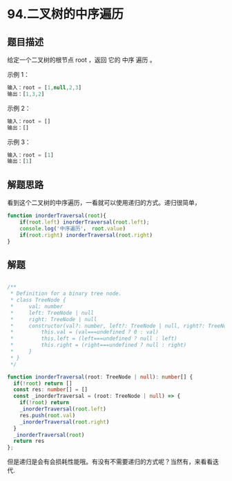 # 94.二叉树的中序遍历

## 题目描述

给定一个二叉树的根节点 root ，返回 它的 中序 遍历 。

示例 1：

```ts
输入：root = [1,null,2,3]
输出：[1,3,2]
```


示例 2：

```ts
输入：root = []
输出：[]
```

示例 3：

```ts
输入：root = [1]
输出：[1]
```

## 解题思路

看到这个二叉树的中序遍历，一看就可以使用递归的方式。递归很简单，

```ts
function inorderTraversal(root){
    if(root.left) inorderTraversal(root.left);
    console.log('中序遍历'， root.value)
    if(root.right) inorderTraversal(root.right)
}
```



## 解题



```ts

/**
 * Definition for a binary tree node.
 * class TreeNode {
 *     val: number
 *     left: TreeNode | null
 *     right: TreeNode | null
 *     constructor(val?: number, left?: TreeNode | null, right?: TreeNode | null) {
 *         this.val = (val===undefined ? 0 : val)
 *         this.left = (left===undefined ? null : left)
 *         this.right = (right===undefined ? null : right)
 *     }
 * }
 */

function inorderTraversal(root: TreeNode | null): number[] {
  if(!root) return []
  const res: number[] = []
  const _inorderTraversal = (root: TreeNode | null) => {
    if(!root) return
    _inorderTraversal(root.left)
    res.push(root.val)
    _inorderTraversal(root.right)
  }
  _inorderTraversal(root)
  return res
};
```



但是递归是会有会损耗性能哦。有没有不需要递归的方式呢？当然有，来看看迭代.